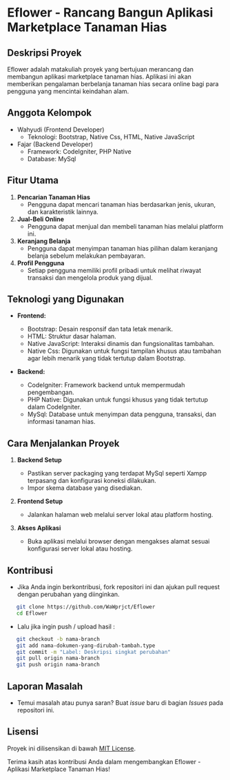 # Eflower - Rancang Bangun Aplikasi Marketplace Tanaman Hias

## Deskripsi Proyek
Eflower adalah matakuliah proyek yang bertujuan merancang dan membangun aplikasi marketplace tanaman hias. Aplikasi ini akan memberikan pengalaman berbelanja tanaman hias secara online bagi para pengguna yang mencintai keindahan alam.

## Anggota Kelompok
- Wahyudi (Frontend Developer)
  - Teknologi: Bootstrap, Native Css, HTML, Native JavaScript
- Fajar (Backend Developer)
  - Framework: CodeIgniter, PHP Native
  - Database: MySql

## Fitur Utama
1. **Pencarian Tanaman Hias**
   - Pengguna dapat mencari tanaman hias berdasarkan jenis, ukuran, dan karakteristik lainnya.
2. **Jual-Beli Online**
   - Pengguna dapat menjual dan membeli tanaman hias melalui platform ini.
3. **Keranjang Belanja**
   - Pengguna dapat menyimpan tanaman hias pilihan dalam keranjang belanja sebelum melakukan pembayaran.
4. **Profil Pengguna**
   - Setiap pengguna memiliki profil pribadi untuk melihat riwayat transaksi dan mengelola produk yang dijual.

## Teknologi yang Digunakan
- **Frontend:**
  - Bootstrap: Desain responsif dan tata letak menarik.
  - HTML: Struktur dasar halaman.
  - Native JavaScript: Interaksi dinamis dan fungsionalitas tambahan.
  - Native Css: Digunakan untuk fungsi tampilan khusus atau tambahan agar lebih menarik yang tidak tertutup dalam Bootstrap.

- **Backend:**
  - CodeIgniter: Framework backend untuk mempermudah pengembangan.
  - PHP Native: Digunakan untuk fungsi khusus yang tidak tertutup dalam CodeIgniter.
  - MySql: Database untuk menyimpan data pengguna, transaksi, dan informasi tanaman hias.

## Cara Menjalankan Proyek
1. **Backend Setup**
   - Pastikan server packaging yang terdapat MySql seperti Xampp terpasang dan konfigurasi koneksi dilakukan.
   - Impor skema database yang disediakan.

2. **Frontend Setup**
   - Jalankan halaman web melalui server lokal atau platform hosting.

3. **Akses Aplikasi**
   - Buka aplikasi melalui browser dengan mengakses alamat sesuai konfigurasi server lokal atau hosting.

## Kontribusi
- Jika Anda ingin berkontribusi, fork repositori ini dan ajukan pull request dengan perubahan yang diinginkan.
```bash
   git clone https://github.com/WaWprjct/Eflower
   cd Eflower
```

- Lalu jika ingin push / upload hasil :
```bash
   git checkout -b nama-branch
   git add nama-dokumen-yang-dirubah-tambah.type
   git commit -m "Label: Deskripsi singkat perubahan"
   git pull origin nama-branch
   git push origin nama-branch
```


## Laporan Masalah
- Temui masalah atau punya saran? Buat *issue* baru di bagian *Issues* pada repositori ini.

## Lisensi
Proyek ini dilisensikan di bawah [MIT License](LICENSE).

Terima kasih atas kontribusi Anda dalam mengembangkan Eflower - Aplikasi Marketplace Tanaman Hias!
